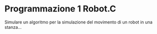 # Programmazione 1 Robot.C

Simulare un algoritmo per la simulazione del movimento di un robot in una stanza...
